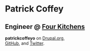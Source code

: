 # Patrick Coffey
## Engineer @ <a href="http://www.fourkitchens.com">Four Kitchens</a>

**patrickcoffeyo** on
[Drupal.org](http://drupal.org/user/2837945), <br/>
[GitHub](http://github.com/patrickocoffeyo), and
[Twitter](http://twitter.com/patrickocoffeyo).
